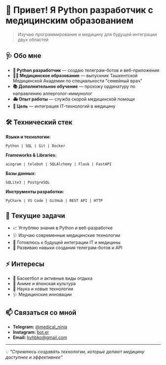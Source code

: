 # 👋 Привет! Я Python разработчик с медицинским образованием

> Изучаю программирование и медицину для будущей интеграции двух областей

## 🩺 Обо мне

- **🐍 Python разработчик** — создаю телеграм-ботов и веб-приложения
- **👨‍⚕️ Медицинское образование** — выпускник Ташкентской Медицинской Академии по специальности "семейный врач"
- **📚 Дополнительное обучение** — прохожу ординатуру по направлению аллерголог-иммунолог
- **🚑 Опыт работы** — служба скорой медицинской помощи
- **🎯 Цель** — интеграция IT-технологий в медицину

## 🛠️ Технический стек

**Языки и технологии:**
```
Python | SQL | Git | Docker
```

**Frameworks & Libraries:**
```
aiogram | telebot | SQLAlchemy | Flask | FastAPI
```

**Базы данных:**
```
SQLite3 | PostgreSQL
```

**Инструменты разработки:**
```
PyCharm | VS Code | GitHub | REST API | HTTP
```

## 🎯 Текущие задачи

- 📈 Углубляю знания в Python и веб-разработке
- 🩺 Изучаю современные медицинские технологии  
- 🎯 Готовлюсь к будущей интеграции IT и медицины
- 🤖 Развиваю навыки создания телеграм-ботов и API

## ⚡ Интересы

- 🏀 Баскетбол и активные виды отдыха
- 🎌 Аниме и японская культура
- 🔬 Наука и новые технологии
- 🩺 Медицинские инновации

## 📫 Связаться со мной

- **Telegram:** [@medical_ninja](https://t.me/medical_ninja)
- **Instagram:** [bot.er](https://instagram.com/bot.er)
- **Email:** kyhbko@gmail.com

---

💡 *"Стремлюсь создавать технологии, которые делают медицину доступнее и эффективнее"*
